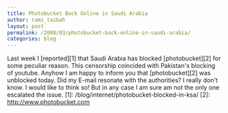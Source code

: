 ```yaml
---
title: Photobucket Back Online in Saudi Arabia
author: rami_taibah
layout: post
permalink: /2008/03/photobucket-back-online-in-saudi-arabia/
categories: blog
---
```

Last week I \[reported\]\[1\] that Saudi Arabia has blocked \[photobucket\]\[2\] for some peculiar reason. This censorship coincided with Pakistan's blocking of youtube. Anyhow I am happy to inform you that \[photobucket\]\[2\] was unblocked today. Did my E-mail resonate with the authorities? I really don't know. I would like to think so! But in any case I am sure am not the only one escalated the issue.
\[1\]: /blog/internet/photobucket-blocked-in-ksa/
\[2\]: http://www.photobucket.com